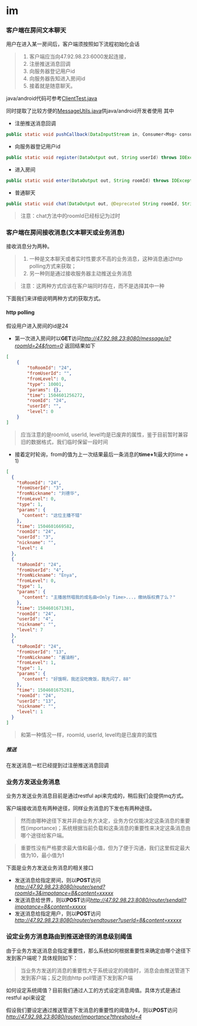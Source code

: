 # im
### 客户端在房间文本聊天
用户在进入某一房间后，客户端须按照如下流程初始化会话
> 1. 客户端应当向47.92.98.23:6000发起连接，
> 1. 注册推送消息回调
> 1. 向服务器登记用户id
> 1. 向服务器告知进入房间id
> 1. 接着就是随意聊天。

java/android代码可参考[ClientTest.java](https://github.com/nako-ruru/im/blob/master/connector/src/test/java/ClientTest.java "ClientTest.java")

同时提取了比较方便的[MessageUtils.java](https://github.com/nako-ruru/im/blob/master/performance_test/src/main/java/com/mycompany/im/util/MessageUtils.java "MessageUtils.java")供java/android开发者使用
其中
- 注册推送消息回调
```java
public static void pushCallback(DataInputStream in, Consumer<Msg> consumer, Consumer<Exception> eConsumer)
```
- 向服务器登记用户id
```java
public static void register(DataOutput out, String userId) throws IOException
```
- 进入房间
```java
public static void enter(DataOutput out, String roomId) throws IOException
```
- 普通聊天
```java
public static void chat(DataOutput out, @Deprecated String roomId, String content, String nickname, int level) throws IOException
```
> 注意：chat方法中的roomId已经标记为过时

### 客户端在房间接收消息(文本聊天或业务消息)
接收消息分为两种。
> 1. 一种是文本聊天或者实时性要求不高的业务消息，这种消息通过http polling方式来获取；
> 1. 另一种则是通过接收服务器主动推送业务消息

> 注意：这两种方式应该在客户端同时存在，而不是选择其中一种

下面我们来详细说明两种方式的获取方式。
#### http polling
假设用户进入房间的id是24
- 第一次进入房间时以**GET**访问*http://47.92.98.23:8080/message/a?roomId=24&from=0*
返回结果如下
```json
[
	{
		"toRoomId": "24",
		"fromUserId": "",
		"fromLevel": 0,
		"type": 10001,
		"params": {},
		"time": 1504601256272,
		"roomId": "24",
		"userId": "",
		"level": 0
	}
]
```
> 应当注意的是roomId, userId, level均是已废弃的属性，鉴于目前暂时兼容旧的数据格式，我们临时保留一段时间
- 接着定时轮询，from的值为上一次结果最后一条消息的**time+1**(最大的time + 1)
```json
[
  {
    "toRoomId": "24",
    "fromUserId": "3",
    "fromNickname": "刘德华",
    "fromLevel": 0,
    "type": 1,
    "params": {
      "content": "这位主播不错"
    },
    "time": 1504601669582,
    "roomId": "24",
    "userId": "3",
    "nickname": "",
    "level": 4
  },
  {
    "toRoomId": "24",
    "fromUserId": "4",
    "fromNickname": "Enya",
    "fromLevel": 0,
    "type": 1,
    "params": {
      "content": "主播居然唱我的成名曲<Only Time>...，缴纳版权费了么？"
    },
    "time": 1504601671381,
    "roomId": "24",
    "userId": "4",
    "nickname": "",
    "level": 7
  },
  {
    "toRoomId": "24",
    "fromUserId": "13",
    "fromNickname": "酱油粉",
    "fromLevel": 1,
    "type": 1,
    "params": {
      "content": "好饿啊，我还没吃晚饭，我先闪了，88"
    },
    "time": 1504601675281,
    "roomId": "24",
    "userId": "13",
    "nickname": "",
    "level": 1
  }
]
```
> 和第一种情况一样，roomId, userId, level均是已废弃的属性

##### 推送
在发送消息一栏已经提到过注册推送消息回调

### 业务方发送业务消息
业务方发送业务消息目前是通过restful api来完成的，稍后我们会提供mq方式。

客户端接收消息有两种途径，同样业务消息的下发也有两种途径。
> 然而由哪种途径下发并非由业务方决定，业务方仅仅能决定这条消息的重要性(importance)；系统根据当前负载和这条消息的重要性来决定这条消息由哪个途径给客户端。

> 重要性没有严格要求最大值和最小值，但为了便于沟通，我们这里假定最大值为10，最小值为1

下面是业务方发送业务消息的相关接口
- 发送消息给指定房间，则以**POST**访问*http://47.92.98.23:8080/router/send?roomId=3&impotance=8&content=xxxxx*
- 发送消息给世界，则以**POST**访问*http://47.92.98.23:8080/router/sendall?impotance=8&content=xxxxx*
- 发送消息给指定用户，则以**POST**访问*http://47.92.98.23:8080/router/sendtouser?userId=8&content=xxxxx*

### 设定业务方消息路由到推送途径的消息级别阈值
由于业务方发送消息会指定重要性，那么系统如何根据重要性来确定由哪个途径下发到客户端呢？具体规则如下：
> 当业务方发送的消息的重要性大于系统设定的阈值时，消息会由推送管道下发到客户端；反之则由http poll管道下发到客户端

如何设定系统阈值？目前我们通过人工的方式设定消息阈值。具体方式是通过restful api来设定

假设我们要设定通过推送管道下发消息的重要性的阈值为4，则以**POST**访问
*http://47.92.98.23:8080/router/importance?threshold=4*

